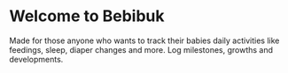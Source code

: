 # Welcome to Bebibuk

Made for those anyone who wants to track their babies daily activities like feedings, sleep, diaper changes and more. Log milestones, growths and developments. 
